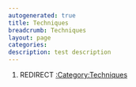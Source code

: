 ```yaml
---
autogenerated: true
title: Techniques
breadcrumb: Techniques
layout: page
categories: 
description: test description
---
```


1.  REDIRECT [:Category:Techniques](Category_Techniques)

